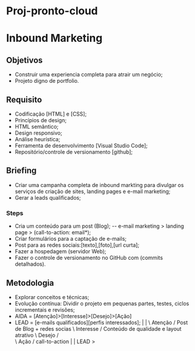 # Proj-pronto-cloud
# Inbound Marketing 

## Objetivos
- Construir uma experiencia completa para atrair um negócio;
- Projeto digno de portfolio.

## Requisito
- Codificação [HTML] e [CSS];
- Princípios de design;
- HTML semântico;
- Design responsivo;
- Análise heurística;
- Ferramenta de desenvolvimento [Visual Studio Code];
- Repositório/controle de versionamento [github];

## Briefing
- Criar uma campanha completa de inbound markting para divulgar os serviços de criação de sites, landing pages e e-mail marketing;
- Gerar a leads qualificados;

### Steps
- Cria um conteúdo para um post (Blog);
-- e-mail marketing > landing page > (call-to-action: email*);
- Criar formulários para a captação de e-mails;
- Post para as redes sociais:[texto],[foto],[url curta];
- Fazer a hospedagem (servidor Web);
- Fazer o controle de versionamento no GitHub com (commits detalhados).

## Metodologia
- Explorar conceitos e técnicas;
- Evolução contínua: Dividir o projeto em pequenas partes, testes, ciclos incrementais e revisões;
- AIDA = [Atenção]>[Interesse]>[Desejo]>[Ação]
- LEAD = [e-mails qualificados][perfis interessados];
|             |
\   Atenção   / Post de Blog + redes socias
 \ Interesse /	Conteúdo de qualidade e layout atrativo
  \ Desejo  /	
   \ Ação  /	call-to-action
    |     |
     LEAD >